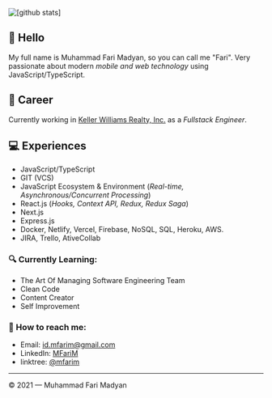 ![[github stats]](https://github-readme-stats.vercel.app/api?username=MuhammadFariMadyan&show_icons=true&title_color=2e2e2e&hide=issues&count_private=true&theme=default)
## 👋 Hello
My full name is Muhammad Fari Madyan, so you can call me "Fari". Very passionate about modern *mobile and web technology* using JavaScript/TypeScript.
## 💼 Career
Currently working in [Keller Williams Realty, Inc.](https://www.linkedin.com/company/keller-williams-realty-inc/mycompany/) as a *Fullstack Engineer*.

## 💻 Experiences
- JavaScript/TypeScript
- GIT (VCS)
- JavaScript Ecosystem & Environment (*Real-time, Asynchronous/Concurrent Processing*)
- React.js (*Hooks, Context API, Redux, Redux Saga*)
- Next.js
- Express.js
- Docker, Netlify, Vercel, Firebase, NoSQL, SQL, Heroku, AWS.
- JIRA, Trello, AtiveCollab
### 🔍 Currently Learning:
- The Art Of Managing Software Engineering Team
- Clean Code
- Content Creator
- Self Improvement
### 🚀 How to reach me:
- Email: [id.mfarim@gmail.com](id.mfarim@gmail.com)
- LinkedIn: [MFariM](https://www.linkedin.com/in/mfarim)
- linktree: [@mfarim](https://linktr.ee/farimadyan)

---

© 2021 — Muhammad Fari Madyan